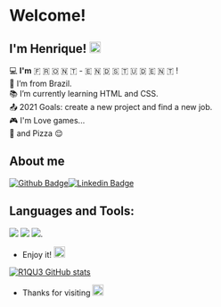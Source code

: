 # Welcome!

## I'm Henrique! <img src="https://user-images.githubusercontent.com/29931326/125177555-2e78db00-e1b3-11eb-9e49-409c4f649cf5.gif" width="20">

:computer: **I'm**  🇫 🇷 🇴 🇳 🇹 - 🇪 🇳 🇩  🇸 🇹 🇺 🇩 🇪 🇳 🇹 ! </br> :house_with_garden: I’m from Brazil. </br> :books: I’m currently learning HTML and CSS. </br> :outbox_tray: 2021 Goals: create a new project and find a new job. </br> :video_game: I'm Love games... </br> :pizza: and Pizza :relieved:

## About me
[![Github Badge](https://img.shields.io/badge/-Github-000?style=flat-square&logo=Github&logoColor=white&link=https://github.com/R1QU3)](https://github.com/R1QU3)[![Linkedin Badge](https://img.shields.io/badge/-LinkedIn-blue?style=flat-square&logo=Linkedin&logoColor=white&link=https://www.linkedin.com/in/jos%C3%A9-henrique-silva-nascimento-87819420b/)](https://www.linkedin.com/in/jos%C3%A9-henrique-silva-nascimento-87819420b/)

## Languages and Tools:
<code><img src="https://img.shields.io/badge/HTML5-E34F26?style=for-the-badge&logo=html5&logoColor=white"></code> <code><img src="https://img.shields.io/badge/CSS3-1572B6?style=for-the-badge&logo=css3&logoColor=white"></code> <code><img src="https://img.shields.io/badge/JavaScript-F7DF1E?style=for-the-badge&logo=javascript&logoColor=black"></code>.

- Enjoy it! <img src="https://github.com/TheDudeThatCode/TheDudeThatCode/blob/master/Assets/coin.gif" width="20">


[![R1QU3 GitHub stats](https://github-readme-stats.vercel.app/api?username=R1QU3)](https://github.com/R1QU3/github-readme-stats)



- Thanks for visiting <img src=https://github.com/TheDudeThatCode/TheDudeThatCode/blob/master/Assets/powerup.gif width="20">
